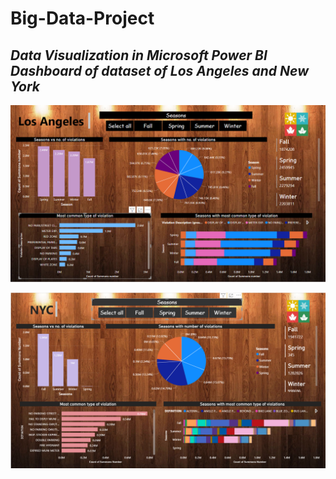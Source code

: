 # Big-Data-Project
 
 
## _Data Visualization in Microsoft Power BI Dashboard of dataset of Los Angeles and New York_ 

![](Screenshot%20(204).png)

![](Screenshot%20(205).png)
